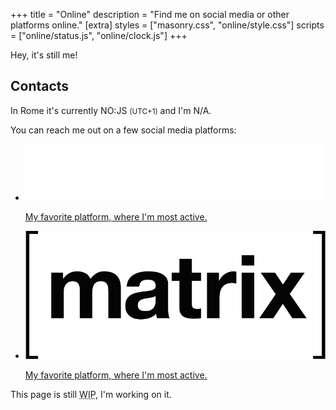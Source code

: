 +++
title = "Online"
description = "Find me on social media or other platforms online."
[extra]
styles = ["masonry.css", "online/style.css"]
scripts = ["online/status.js", "online/clock.js"]
+++

Hey, it's still me!

## Contacts

In Rome it's currently <time id="clock"><noscript>NO:JS</noscript></time> <small>(UTC+1)</small> and I'm <span id="online-indicator"><noscript>N/A</noscript></span>.

You can reach me out on a few social media platforms:

<ul class="masonry">
    <li>
        <a href="https://discord.com/users/604790617138266149">
            <article>
                <img src="icons/discord-icon.png" alt="Discord Logo" class="transparent no-hover icon discord" />
                <!-- <h2>Discord</h2> -->
                <p>My favorite platform, where I'm most active.</p>
                <!-- {{ image(url="icons/discord-icon.png", alt="Discord Logo", transparent=true, no_hover=true) }} -->
            </article>
        </a>
    </li>
    <li>
        <a href="https://matrix.to/#/@mambuco:matrix.org">
            <article>
                <img src="icons/matrix-icon.png" alt="Matrix Logo" class="transparent no-hover icon" />
                <!-- <h2>Matrix</h2> -->
                <p>My favorite platform, where I'm most active.</p>
            </article>
        </a>
    </li>
</ul>

This page is still <abbr title="Work In Progress">WIP</abbr>, I'm working on it.
